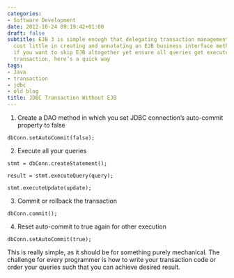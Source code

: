 ```yaml
---
categories:
- Software Development
date: 2012-10-24 09:19:42+01:00
draft: false
subtitle: EJB 3 is simple enough that delegating transaction management to it only
  cost little in creating and annotating an EJB business interface method. However,
  if you want to skip EJB altogether yet ensure all queries get executed inside a
  transaction, here’s a quick way
tags:
- Java
- transaction
- jdbc
- old blog
title: JDBC Transaction Without EJB
---
```



1. Create a DAO method in which you set JDBC connection’s auto-commit property to false

```
dbConn.setAutoCommit(false);
```


2. Execute all your queries

```
stmt = dbConn.createStatement();

result = stmt.executeQuery(query);

stmt.executeUpdate(update);
```

3. Commit or rollback the transaction

```
dbConn.commit();
```

4. Reset auto-commit to true again for other execution

```
dbConn.setAutoCommit(true);
```
 

This is really simple, as it should be for something purely mechanical. The challenge for every programmer is how to write your transaction code or order your queries such that you can achieve desired result.